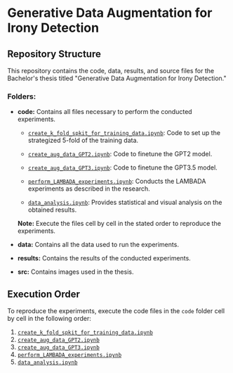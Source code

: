 # Generative Data Augmentation for Irony Detection

## Repository Structure

This repository contains the code, data, results, and source files for the Bachelor's thesis titled "Generative Data Augmentation for Irony Detection."
### Folders:

- **code:** Contains all files necessary to perform the conducted experiments.

  - [`create_k_fold_spkit_for_training_data.ipynb`](code/create_k_fold_spkit_for_training_data.ipynb): Code to set up the strategized 5-fold of the training data.
  
  - [`create_aug_data_GPT2.ipynb`](code/create_aug_data_GPT2.ipynb): Code to finetune the GPT2 model.
  
  - [`create_aug_data_GPT3.ipynb`](code/create_aug_data_GPT3.ipynb): Code to finetune the GPT3.5 model.
  
  - [`perform_LAMBADA_experiments.ipynb`](code/perform_LAMBADA_experiments.ipynb): Conducts the LAMBADA experiments as described in the research.
  
  - [`data_analysis.ipynb`](code/data_analysis.ipynb): Provides statistical and visual analysis on the obtained results.

  **Note:** Execute the files cell by cell in the stated order to reproduce the experiments.

- **data:** Contains all the data used to run the experiments.

- **results:** Contains the results of the conducted experiments.

- **src:** Contains images used in the thesis.

## Execution Order

To reproduce the experiments, execute the code files in the `code` folder cell by cell in the following order:

1. [`create_k_fold_spkit_for_training_data.ipynb`](code/create_k_fold_spkit_for_training_data.ipynb)
2. [`create_aug_data_GPT2.ipynb`](code/create_aug_data_GPT2.ipynb)
3. [`create_aug_data_GPT3.ipynb`](code/create_aug_data_GPT3.ipynb)
4. [`perform_LAMBADA_experiments.ipynb`](code/perform_LAMBADA_experiments.ipynb)
5. [`data_analysis.ipynb`](code/data_analysis.ipynb)
